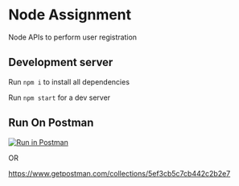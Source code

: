 # Node Assignment

Node APIs to perform user registration

## Development server
Run `npm i` to install all dependencies

Run `npm start` for a dev server

## Run On Postman


[![Run in Postman](https://run.pstmn.io/button.svg)](https://app.getpostman.com/run-collection/5ef3cb5c7cb442c2b2e7)

OR

https://www.getpostman.com/collections/5ef3cb5c7cb442c2b2e7
